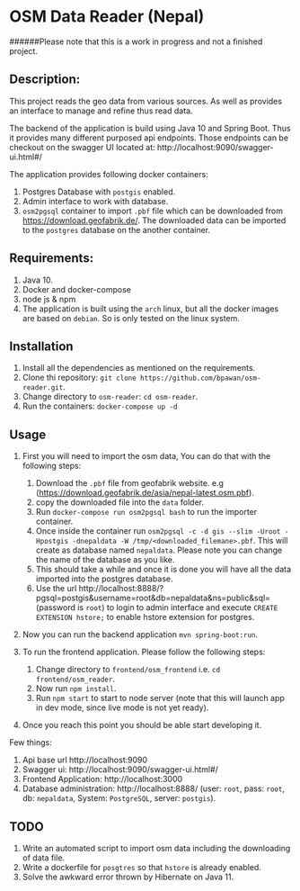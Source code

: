 # OSM Data Reader (Nepal)

######Please note that this is a work in progress and not a finished project.

## Description:
This project reads the geo data from various sources. As well as 
provides an interface to manage and refine thus read data.

The backend of the application is build using Java 10 and Spring Boot.
Thus it provides many different purposed api endpoints. Those endpoints
can be checkout on the swagger UI located at: http://localhost:9090/swagger-ui.html#/

The application provides following docker containers:
1. Postgres Database with `postgis` enabled.
2. Admin interface to work with database.
3. `osm2pgsql` container to import `.pbf` file which can be downloaded from https://download.geofabrik.de/. The downloaded data can be imported to the `postgres` database on the another container.

## Requirements:
1. Java 10.
2. Docker and docker-compose
3. node js & npm
4. The application is built using the `arch` linux, but all the docker images are based on `debian`. So is only tested on the linux system. 

## Installation
1. Install all the dependencies as mentioned on the requirements.
2. Clone thi repository: `git clone https://github.com/bpawan/osm-reader.git`.
3. Change directory to `osm-reader`: `cd osm-reader`.
4. Run the containers: `docker-compose up -d`

## Usage
1. First you will need to import the osm data, You can do that with the following steps:
    1. Download the `.pbf` file from geofabrik website. e.g (https://download.geofabrik.de/asia/nepal-latest.osm.pbf).
    2. copy the downloaded file into the `data` folder.
    3. Run `docker-compose run osm2pgsql bash` to run the importer container.
    4. Once inside the container run `osm2pgsql -c -d gis --slim -Uroot -Hpostgis -dnepaldata -W /tmp/<downloaded_filemane>.pbf`.
    This will create as database named `nepaldata`. Please note you can change the name of the database as you like.
    5. This should take a while and once it is done you will have all the data imported into the postgres database.
    6. Use the url http://localhost:8888/?pgsql=postgis&username=root&db=nepaldata&ns=public&sql= (password is `root`) to login to admin interface and execute `CREATE EXTENSION hstore;` to enable hstore extension for postgres.
2. Now you can run the backend application `mvn spring-boot:run`.
3. To run the frontend application. Please follow the following steps:
    1. Change directory to `frontend/osm_frontend` i.e. `cd frontend/osm_reader`.
    2. Now run `npm install`.
    3. Run `npm start` to start to node server (note that this will launch app in dev mode, since live mode is not yet ready).
    
4. Once you reach this point you should be able start developing it.

Few things:
1. Api base url http://localhost:9090
2. Swagger ui: http://localhost:9090/swagger-ui.html#/
3. Frontend Application: http://localhost:3000
4. Database administration: http://localhost:8888/ (user: `root`, pass: `root`, db: `nepaldata`, System: `PostgreSQL`, server: `postgis`).
    
## TODO
1. Write an automated script to import osm data including the downloading of data file.
2. Write a dockerfile for `posgtres` so that `hstore` is already enabled.
3. Solve the awkward error thrown by Hibernate on Java 11.
